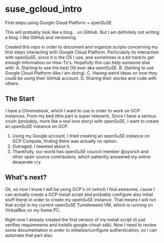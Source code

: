 # suse_gcloud_intro
First steps using Google Cloud Platform + openSuSE

This will probably look like a blog... on GitHub. But I am definitely not writing a blog. I like GitHub and versioning. 

Created this repo in order to document and organize scripts concerning my first steps interacting with Google Cloud Platform. Particularly its interaction with openSuSE, since it is the OS I use, and sometimes is a bit hard to get enough information on How-To's. Hopefully this can help someone else with:
A. Starting to use the best OS ever aka openSuSE.
B. Starting to use Google Cloud Platform (like I am doing).
C. Having weird ideas on how they could be using their GitHub account.
D. Sharing their stories and code with others.

## The Start

I have a Chromebook, which I want to use in order to work on GCP instances. From my bed (this part is super relevant). Since I have a serious crush (probably, more like a real love story) with openSuSE, I want to create an openSuSE instance on GCP.

1. Using my Google account, I tried creating an openSuSE instance on GCP Compute, finding there was actually no option.
2. Outraged, I tweeted about it.
3. Thankfully, our world has openSuSE council member @sysrich and other open source contributors, which patiently answered my online desperate cry.

## What's next?
Ok, so now I know I will be using GCP's cli (which I find awesome, cause I can actually create a GCP install script and probably configure also initial stuff there) in order to create my openSuSE instance. That means I will run that script in my current openSuSE Tumbleweed VM, which is running on VirtualBox on my home PC.

Right now I already created the first version of my install script (it just verifies requirements and installs google-cloud-sdk). Now I need to review some documentation in order to initialize/configure authentication, so I can automate that part also.


